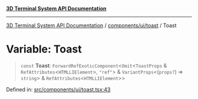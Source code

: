 [**3D Terminal System API Documentation**](../../../../README.md)

***

[3D Terminal System API Documentation](../../../../README.md) / [components/ui/toast](../README.md) / Toast

# Variable: Toast

> `const` **Toast**: `ForwardRefExoticComponent`\<`Omit`\<`ToastProps` & `RefAttributes`\<`HTMLLIElement`\>, `"ref"`\> & `VariantProps`\<(`props?`) => `string`\> & `RefAttributes`\<`HTMLLIElement`\>\>

Defined in: [src/components/ui/toast.tsx:43](https://github.com/Dicommunitas/ThreeJS_Terminal_3D/blob/5b477f54175762d5c4c643839351148d429f45bb/src/components/ui/toast.tsx#L43)
